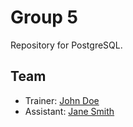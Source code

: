 # Group 5

Repository for PostgreSQL.

## Team

- Trainer: [John Doe](mailto:john.doe@example.com)
- Assistant: [Jane Smith](mailto:jane.smith@example.com)
